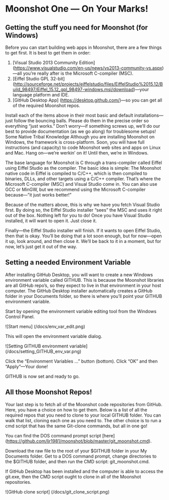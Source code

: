 # Moonshot One — On Your Marks!
## Getting the stuff you need for Moonshot (for Windows)
Before you can start building web apps in Moonshot, there are a few things to get first. It is best to get them in order:

1. [Visual Studio 2013 Community Edition] (https://www.visualstudio.com/en-us/news/vs2013-community-vs.aspx)—all you’re really after is the Microsoft C-compiler (MSC).
2. [Eiffel Studio GPL 32-bit] (http://sourceforge.net/projects/eiffelstudio/files/EiffelStudio%2015.12/Build_98497/Eiffel_15.12_gpl_98497-windows.msi/download)—your language platform and IDE.
3. [GitHub Desktop App] (https://desktop.github.com/)—so you can get all of the required Moonshot repos.

Install each of the items above in their most basic and default installations—just follow the bouncing balls. Please do them in the precise order so everything “just works.” Don’t worry—if something screws up, we’ll do our best to provide documentation (as we go along) for troublesome setups!
Some Native Tribal Knowledge
Although you are installing Moonshot on Windows, the framework is cross-platform. Soon, you will have full instructions (and capacity) to code Moonshot web sites and apps on Linux and Mac. Hang on—we’re werkin’ on it! Until then, we’re in Windows.

The base language for Moonshot is C through a trans-compiler called Eiffel using Eiffel Studio as the compiler. The basic idea is simple: The Moonshot native code in Eiffel is compiled to C/C++, which is then compiled to binaries, DLLs, and other targets using a C/C++ compiler. That’s where the Microsoft C-compiler (MSC) and Visual Studio come in. You can also use GCC or MinGW, but we recommend using the Microsoft C-compiler because—”it just works better!”

Because of the matters above, this is why we have you fetch Visual Studio first. By doing so, the Eiffel Studio installer “sees” the MSC and uses it right out of the box. Nothing left for you to do! Once you have Visual Studio installed, it will want to open it. Just close it.

Finally—the Eiffel Studio installer will finish. If it wants to open Eiffel Studio, then that is okay. You’ll be doing that a lot soon enough, but for now—open it up, look around, and then close it. We’ll be back to it in a moment, but for now, let’s just get it out of the way.

## Setting a needed Environment Variable
After installing GitHub Desktop, you will want to create a new Windows environment variable called GITHUB. This is because the Moonshot libraries are all GitHub repo’s, so they expect to live in that environment in your host computer. The GitHub Desktop installer automatically creates a GitHub folder in your Documents folder, so there is where you’ll point your GITHUB environment variable.

Start by opening the environment variable editing tool from the Windows Control Panel. 

![Start menu] (/docs/env_var_edit.png)

This will open the environment variable dialog. 

![Setting GITHUB environment variable] (/docs/setting_GITHUB_env_var.png)

Click the “Environment Variables ...” button (bottom). Click “OK” and then “Apply”—Your done!

GITHUB is now set and ready to go.

## All those Moonshot Repos!
Your last step is to fetch all of the Moonshot code repositories from GitHub. Here, you have a choice on how to get them. Below is a list of all the required repos that you need to clone to your local GITHUB folder. You can walk that list, cloning each one as you need to. The other choice is to run a cmd script that has the same Git-clone commands, but all in one go!

You can find the DOS command prompt script [here] (https://github.com/ljr1981/moonshot/blob/master/git_moonshot.cmd).

Download the raw file to the root of your $GITHUB folder in your My Documents folder. Get to a DOS command prompt, change directories to the $GITHUB folder, and then run the CMD script: git_moonshot.cmd.

If GitHub Desktop has been installed and the computer is able to access the git.exe, then the CMD script ought to clone in all of the Moonshot repositories.

![GitHub clone script] (/docs/git_clone_script.png)
